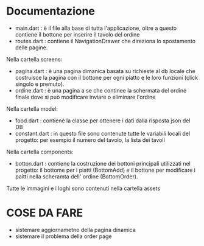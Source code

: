 # Documentazione
- main.dart : è il file alla base di tutta l'applicazione, oltre a questo contiene il bottone per inserire il tavolo del ordine
- routes.dart : contiene il NavigationDrawer che direziona lo spostamento delle pagine.

Nella cartella screens:
- pagina.dart : è una pagina dimanica basata su richieste al db locale che costruisce la pagina con il bottone per ogni piatto e le loro funzioni (click singolo e premuto).
- ordine.dart : è una pagina a se che continee la schermata del ordine finale dove si può modificare inviare o eliminare l'ordine

Nella cartella model:
- food.dart : contiene la classe per ottenere i dati dalla risposta json del DB
- constant.dart : in questo file sono contenute tutte le variabili locali del progetto: per esempio il numero del tavolo, la lista dei tavoli 

Nella cartella components: 
- botton.dart : contiene la costruzione dei bottoni principali utilizzati nel progetto: il bottome per i piatti (BottomAdd) e il bottone per modificare i paitti nella scheramta dell' ordine (BottomOrder).


Tutte le immagini e i loghi sono contenuti nella cartella assets
# COSE DA FARE
- sistemare aggiornametno della pagina dinamica
- sistemare il problema della order page
